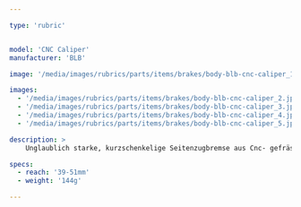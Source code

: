 ```yaml
---

type: 'rubric'


model: 'CNC Caliper'
manufacturer: 'BLB'

image: '/media/images/rubrics/parts/items/brakes/body-blb-cnc-caliper_1.jpeg'

images:
  - '/media/images/rubrics/parts/items/brakes/body-blb-cnc-caliper_2.jpeg'
  - '/media/images/rubrics/parts/items/brakes/body-blb-cnc-caliper_3.jpeg'
  - '/media/images/rubrics/parts/items/brakes/body-blb-cnc-caliper_4.jpeg'
  - '/media/images/rubrics/parts/items/brakes/body-blb-cnc-caliper_5.jpeg'

description: >
    Unglaublich starke, kurzschenkelige Seitenzugbremse aus Cnc- gefrästem Aluminium. Ihre ästhetisch ansprechende Verarbeitung und das geringe Gewicht machen sie zu einem Must-Have an Deinem Rennrad.

specs:
  - reach: '39-51mm'
  - weight: '144g'

---
```

